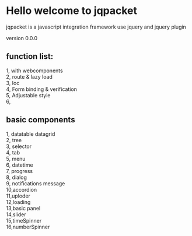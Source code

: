 # Hello welcome to jqpacket 
jqpacket is a javascript integration framework use jquery and jquery plugin<br/>

version 0.0.0


## function list:
1, with webcomponents<br/>
2, route & lazy load<br/>
3, Ioc <br/>
4, Form binding & verification<br/>
5, Adjustable style<br/>
6,   


## basic components
1, datatable datagrid<br/>
2, tree<br/>
3, selector <br/>
4, tab<br/>
5, menu<br/>
6, datetime<br/>
7, progress<br/>
8, dialog<br/>
9, notifications message<br/>
10,accordion<br/>
11,uploder<br/>
12,loading<br/>
13,basic panel<br/>
14,slider<br/>
15,timeSpinner<br/>
16,numberSpinner<br/>
